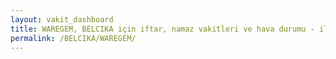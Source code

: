```yaml
---
layout: vakit_dashboard
title: WAREGEM, BELCIKA için iftar, namaz vakitleri ve hava durumu - ilçe/eyalet seç
permalink: /BELCIKA/WAREGEM/
---
```


<script type="text/javascript">
  var GLOBAL_COUNTRY = 'BELCIKA';
  var GLOBAL_CITY = 'WAREGEM';
  var GLOBAL_STATE = '';
  var lat = 72;
  var lon = 21;
</script>
